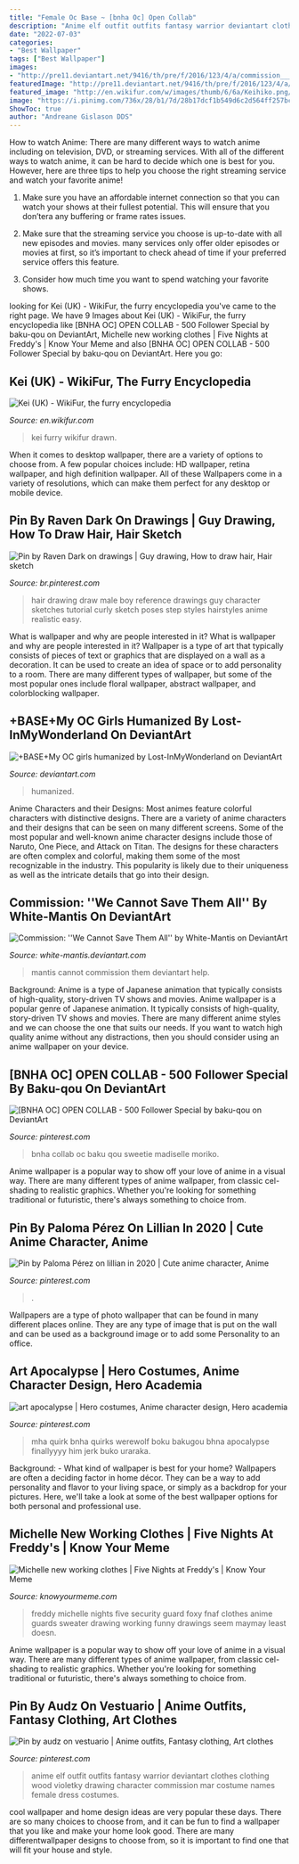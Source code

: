 ```yaml
---
title: "Female Oc Base ~ [bnha Oc] Open Collab"
description: "Anime elf outfit outfits fantasy warrior deviantart clothes clothing wood violetky drawing character commission mar costume names female dress costumes"
date: "2022-07-03"
categories:
- "Best Wallpaper"
tags: ["Best Wallpaper"]
images:
- "http://pre11.deviantart.net/9416/th/pre/f/2016/123/4/a/commission____we_cannot_save_them_all___by_white_mantis-da17iw1.png"
featuredImage: "http://pre11.deviantart.net/9416/th/pre/f/2016/123/4/a/commission____we_cannot_save_them_all___by_white_mantis-da17iw1.png"
featured_image: "http://en.wikifur.com/w/images/thumb/6/6a/Keihiko.png/200px-Keihiko.png"
image: "https://i.pinimg.com/736x/28/b1/7d/28b17dcf1b549d6c2d564ff257bc1f00--anime-outfits-fantasy-clothes.jpg"
ShowToc: true
author: "Andreane Gislason DDS"
---
```



How to watch Anime: There are many different ways to watch anime including on television, DVD, or streaming services.
With all of the different ways to watch anime, it can be hard to decide which one is best for you. However, here are three tips to help you choose the right streaming service and watch your favorite anime!
1. Make sure you have an affordable internet connection so that you can watch your shows at their fullest potential. This will ensure that you don’tera any buffering or frame rates issues.

2. Make sure that the streaming service you choose is up-to-date with all new episodes and movies. many services only offer older episodes or movies at first, so it’s important to check ahead of time if your preferred service offers this feature.

3. Consider how much time you want to spend watching your favorite shows.

	

		
looking for Kei (UK) - WikiFur, the furry encyclopedia you've came to the right page. We have 9 Images about Kei (UK) - WikiFur, the furry encyclopedia like [BNHA OC] OPEN COLLAB - 500 Follower Special by baku-qou on DeviantArt, Michelle new working clothes | Five Nights at Freddy&#039;s | Know Your Meme and also [BNHA OC] OPEN COLLAB - 500 Follower Special by baku-qou on DeviantArt. Here you go:
		
    
## Kei (UK) - WikiFur, The Furry Encyclopedia

<img loading=lazy src="http://en.wikifur.com/w/images/thumb/6/6a/Keihiko.png/200px-Keihiko.png" onerror="this.onerror=null;this.src='https://tse1.mm.bing.net/th?id=OIP.ch9rVE-AFl3K4RqEiOV0JgAAAA&amp;pid=15.1';" alt="Kei (UK) - WikiFur, the furry encyclopedia">

_Source: en.wikifur.com_

>kei furry wikifur drawn. 

	

When it comes to desktop wallpaper, there are a variety of options to choose from. A few popular choices include: HD wallpaper, retina wallpaper, and high definition wallpaper. All of these Wallpapers come in a variety of resolutions, which can make them perfect for any desktop or mobile device. 

    
## Pin By Raven Dark On Drawings | Guy Drawing, How To Draw Hair, Hair Sketch

<img loading=lazy src="https://i.pinimg.com/736x/a2/7a/bb/a27abb3d3eaf7e74d6479456899d3d28.jpg" onerror="this.onerror=null;this.src='https://tse1.mm.bing.net/th?id=OIP.MBamJ5_z6UbOv8V-CZALPwHaOu&amp;pid=15.1';" alt="Pin by Raven Dark on drawings | Guy drawing, How to draw hair, Hair sketch">

_Source: br.pinterest.com_

>hair drawing draw male boy reference drawings guy character sketches tutorial curly sketch poses step styles hairstyles anime realistic easy. 

	

What is wallpaper and why are people interested in it?
What is wallpaper and why are people interested in it?
Wallpaper is a type of art that typically consists of pieces of text or graphics that are displayed on a wall as a decoration. It can be used to create an idea of space or to add personality to a room. There are many different types of wallpaper, but some of the most popular ones include floral wallpaper, abstract wallpaper, and colorblocking wallpaper.

    
## +BASE+My OC Girls Humanized By Lost-InMyWonderland On DeviantArt

<img loading=lazy src="https://images-wixmp-ed30a86b8c4ca887773594c2.wixmp.com/f/7d537b57-ef6c-4b60-b3c1-4c8f37793632/d2vy2wp-826e903a-a73c-45b9-9242-279f0978c521.jpg/v1/fill/w_800,h_621,q_75,strp/_base_my_oc_girls_humanized_by_lost_inmywonderland_d2vy2wp-fullview.jpg?token=eyJ0eXAiOiJKV1QiLCJhbGciOiJIUzI1NiJ9.eyJzdWIiOiJ1cm46YXBwOjdlMGQxODg5ODIyNjQzNzNhNWYwZDQxNWVhMGQyNmUwIiwiaXNzIjoidXJuOmFwcDo3ZTBkMTg4OTgyMjY0MzczYTVmMGQ0MTVlYTBkMjZlMCIsIm9iaiI6W1t7ImhlaWdodCI6Ijw9NjIxIiwicGF0aCI6IlwvZlwvN2Q1MzdiNTctZWY2Yy00YjYwLWIzYzEtNGM4ZjM3NzkzNjMyXC9kMnZ5MndwLTgyNmU5MDNhLWE3M2MtNDViOS05MjQyLTI3OWYwOTc4YzUyMS5qcGciLCJ3aWR0aCI6Ijw9ODAwIn1dXSwiYXVkIjpbInVybjpzZXJ2aWNlOmltYWdlLm9wZXJhdGlvbnMiXX0.Yx00RjW5yvtnupugX3ZbzW1PDkUoGEEBILpTbw8kiFc" onerror="this.onerror=null;this.src='https://tse3.mm.bing.net/th?id=OIP.BiaehXKBmeezLDfvrS6i-QHaFv&amp;pid=15.1';" alt="+BASE+My OC girls humanized by Lost-InMyWonderland on DeviantArt">

_Source: deviantart.com_

>humanized. 

	

Anime Characters and their Designs: Most animes feature colorful characters with distinctive designs.
There are a variety of anime characters and their designs that can be seen on many different screens. Some of the most popular and well-known anime character designs include those of Naruto, One Piece, and Attack on Titan. The designs for these characters are often complex and colorful, making them some of the most recognizable in the industry. This popularity is likely due to their uniqueness as well as the intricate details that go into their design.

    
## Commission: &#039;&#039;We Cannot Save Them All&#039;&#039; By White-Mantis On DeviantArt

<img loading=lazy src="http://pre11.deviantart.net/9416/th/pre/f/2016/123/4/a/commission____we_cannot_save_them_all___by_white_mantis-da17iw1.png" onerror="this.onerror=null;this.src='https://tse2.mm.bing.net/th?id=OIP.854ZhUpwxkxZ2AfBgekJMQHaLl&amp;pid=15.1';" alt="Commission: &#039;&#039;We Cannot Save Them All&#039;&#039; by White-Mantis on DeviantArt">

_Source: white-mantis.deviantart.com_

>mantis cannot commission them deviantart help. 

	

Background: Anime is a type of Japanese animation that typically consists of high-quality, story-driven TV shows and movies.
Anime wallpaper is a popular genre of Japanese animation. It typically consists of high-quality, story-driven TV shows and movies. There are many different anime styles and we can choose the one that suits our needs. If you want to watch high quality anime without any distractions, then you should consider using an anime wallpaper on your device.

    
## [BNHA OC] OPEN COLLAB - 500 Follower Special By Baku-qou On DeviantArt

<img loading=lazy src="https://i.pinimg.com/736x/ad/da/e5/addae505240c146b679a87f9f07f638a.jpg" onerror="this.onerror=null;this.src='https://tse4.mm.bing.net/th?id=OIP.8lUsa2TM3dXwFgowYLMAhQHaFs&amp;pid=15.1';" alt="[BNHA OC] OPEN COLLAB - 500 Follower Special by baku-qou on DeviantArt">

_Source: pinterest.com_

>bnha collab oc baku qou sweetie madiselle moriko. 

	

Anime wallpaper is a popular way to show off your love of anime in a visual way. There are many different types of anime wallpaper, from classic cel-shading to realistic graphics. Whether you're looking for something traditional or futuristic, there's always something to choice from.

    
## Pin By Paloma Pérez On Lillian In 2020 | Cute Anime Character, Anime

<img loading=lazy src="https://i.pinimg.com/736x/26/89/6d/26896d0efc9d506c920e30315b720c9d.jpg" onerror="this.onerror=null;this.src='https://tse1.mm.bing.net/th?id=OIP.VQLedwVsktqRFkEryGlTCAAAAA&amp;pid=15.1';" alt="Pin by Paloma Pérez on lillian in 2020 | Cute anime character, Anime">

_Source: pinterest.com_

>. 

	



Wallpapers are a type of photo wallpaper that can be found in many different places online. They are any type of image that is put on the wall and can be used as a background image or to add some Personality to an office.

    
## Art Apocalypse | Hero Costumes, Anime Character Design, Hero Academia

<img loading=lazy src="https://i.pinimg.com/736x/62/50/a0/6250a0f6cf7ea8205034682770426c34.jpg" onerror="this.onerror=null;this.src='https://tse4.mm.bing.net/th?id=OIP.ymH3dV4AeoMhkLijpw_NbwHaFl&amp;pid=15.1';" alt="art apocalypse | Hero costumes, Anime character design, Hero academia">

_Source: pinterest.com_

>mha quirk bnha quirks werewolf boku bakugou bhna apocalypse finallyyyy him jerk buko uraraka. 

	

Background: - What kind of wallpaper is best for your home?
Wallpapers are often a deciding factor in home décor. They can be a way to add personality and flavor to your living space, or simply as a backdrop for your pictures. Here, we'll take a look at some of the best wallpaper options for both personal and professional use.

    
## Michelle New Working Clothes | Five Nights At Freddy&#039;s | Know Your Meme

<img loading=lazy src="http://i1.kym-cdn.com/photos/images/original/000/911/941/af8.png" onerror="this.onerror=null;this.src='https://tse2.mm.bing.net/th?id=OIP.6J551LcZ7LoKTrqpkvbVYAHaJ2&amp;pid=15.1';" alt="Michelle new working clothes | Five Nights at Freddy&#039;s | Know Your Meme">

_Source: knowyourmeme.com_

>freddy michelle nights five security guard foxy fnaf clothes anime guards sweater drawing working funny drawings seem maymay least doesn. 

	

Anime wallpaper is a popular way to show off your love of anime in a visual way. There are many different types of anime wallpaper, from classic cel-shading to realistic graphics. Whether you're looking for something traditional or futuristic, there's always something to choice from.

    
## Pin By Audz On Vestuario | Anime Outfits, Fantasy Clothing, Art Clothes

<img loading=lazy src="https://i.pinimg.com/736x/28/b1/7d/28b17dcf1b549d6c2d564ff257bc1f00--anime-outfits-fantasy-clothes.jpg" onerror="this.onerror=null;this.src='https://tse1.mm.bing.net/th?id=OIP.d85xhd96c4TsRuc8VWwiRQHaKe&amp;pid=15.1';" alt="Pin by audz on vestuario | Anime outfits, Fantasy clothing, Art clothes">

_Source: pinterest.com_

>anime elf outfit outfits fantasy warrior deviantart clothes clothing wood violetky drawing character commission mar costume names female dress costumes. 

	

cool wallpaper and home design ideas are very popular these days. There are so many choices to choose from, and it can be fun to find a wallpaper that you like and make your home look good. There are many differentwallpaper designs to choose from, so it is important to find one that will fit your house and style.

